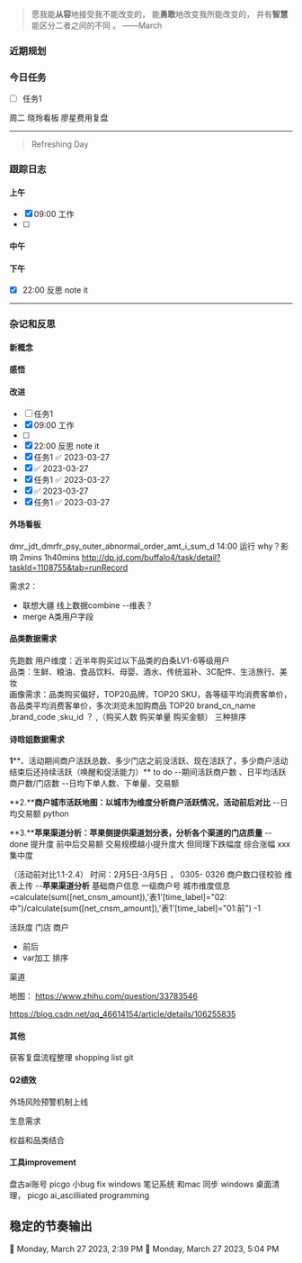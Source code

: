 > 愿我能**从容**地接受我不能改变的，
>          能**勇敢**地改变我所能改变的，
>          并有**智慧**能区分二者之间的不同 。 ——March


### 近期规划



### 今日任务
- [ ] 任务1

周二
晓玲看板
廖星费用复盘 


---------

> Refreshing Day 

### 跟踪日志

#### 上午
- [x] 09:00 工作
- [ ] 

#### 中午



#### 下午
- [x] 22:00 反思 note it




-------

### 杂记和反思


#### 新概念


#### 感悟


#### 改进

- [ ] 任务1
- [x] 09:00 工作
- [ ] 
- [x] 22:00 反思 note it
- [x] 任务1 ✅ 2023-03-27
- [x]  ✅ 2023-03-27
- [x] 任务1 ✅ 2023-03-27
- [x]  ✅ 2023-03-27
- [x] 任务1 ✅ 2023-03-27
#### 外场看板
dmr_jdt_dmrfr_psy_outer_abnormal_order_amt_i_sum_d  14:00 运行 why？影响 2mins   1h40mins
http://dp.jd.com/buffalo4/task/detail?taskId=1108755&tab=runRecord

需求2：
- 联想大疆  线上数据combine  --维表？
- merge  A类用户字段 

#### 品类数据需求
先跑数
用户维度：近半年购买过以下品类的白条LV1-6等级用户  
品类：生鲜、粮油、食品饮料、母婴、酒水、传统滋补、3C配件、生活旅行、美妆  
画像需求：品类购买偏好，TOP20品牌，TOP20 SKU，各等级平均消费客单价，各品类平均消费客单价，多次浏览未加购商品 TOP20
brand_cn_name
,brand_code
,sku_id  ？
,（购买人数  购买单量 购买金额） 三种排序
#### 诗晗姐数据需求

**1****、活动期间商户活跃总数、多少门店之前没活跃、现在活跃了，多少商户活动结束后还持续活跃（唤醒和促活能力）**
to do
 --期间活跃商户数 、日平均活跃商户数/门店数
 --日均下单人数、下单量、交易额 

**2.****商户城市活跃地图：以城市为维度分析商户活跃情况，活动前后对比**  --日均交易额
python  

**3.****苹果渠道分析：苹果侧提供渠道划分表，分析各个渠道的门店质量**  -- done
提升度
前中后交易额  交易规模越小提升度大 但同理下跌幅度    综合涨幅  xxx
集中度

（活动前对比1.1-2.4）   时间：2月5日-3月5日   ， 0305- 0326
商户数口径校验 
维表上传 --**苹果渠道分析**
基础商户信息  一级商户号 
城市维度信息
=calculate(sum([net_cnsm_amount]),'表1'[time_label]="02:中")/calculate(sum([net_cnsm_amount]),'表1'[time_label]="01:前") -1

活跃度  门店 商户
- 前后
- var加工 排序 

渠道

地图：
https://www.zhihu.com/question/33783546

https://blog.csdn.net/qq_46614154/article/details/106255835

#### 其他

获客复盘流程整理 
shopping list
git 

#### Q2绩效
外场风险预警机制上线

生息需求

权益和品类结合


#### 工具improvement

盘古ai账号
picgo  小bug fix
windows 笔记系统 和mac 同步
windows 桌面清理， picgo
ai_ascilliated programming 

稳定的节奏输出
- 

🍅 Monday, March 27 2023, 2:39 PM
🍅 Monday, March 27 2023, 5:04 PM